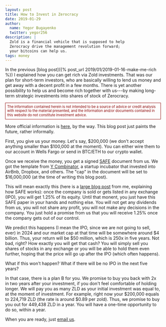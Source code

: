 ```yaml
---
layout: post
title: How to Invest in Zerocracy
date: 2019-01-29
author:
  name: Yegor Bugayenko
  twitter: yegor256
description: |
  Zold is a financial vehicle that is supposed to help
  Zerocracy drive the management revolution forward;
  your bitcoins can help us.
tags: money
---
```


In the previous [blog post]({% post_url 2019/01/2019-01-16-make-me-rich %})
I explained how you can get rich via
Zold investments. That was our plan for short-term investors, who are basically
willing to lend us money and get away with a decent profit in a few months.
There is yet another possibility to help us and become rich together
with us---by making long-term strategic investments into shares
of stock of Zerocracy.

<!--more-->

<p style="color:darkred;border:1px solid darkred;padding:0.5em;font-size:0.8em;line-height:1.2em;">
The information contained herein is not intended to
be a source of advice or credit analysis with respect to the material presented,
and the information and/or documents contained in this
website do not constitute investment advice.
</p>

More official information is [here](https://papers.zold.io/fin-model.pdf),
by the way. This blog post just paints
the future, rather informally.

First, you give us your money. Let's say, $200,000 (we don't accept anything
smaller than $100,000 at the moment). You can either wire them to our
account in Wells Fargo or send in BTC/ETH to our crypto wallet.

Once we receive the money, you get a signed [SAFE](https://www.seedramp.com/safe.html)
document from us. We got the template from [Y Combinator](https://www.ycombinator.com/documents/),
a startup incubator that invested into AirBnb, Dropbox, and others. The "cap"
in the document will be set to $16,000,000 (at the time of writing this blog post).

This will mean exactly this (here is a [large blog post](https://www.yegor256.com/2016/05/17/convertible-notes.html)
from me, explaining how SAFE works): once the company is sold or gets listed
in any exchange (IPO), you will get 1.25% of its equity. Until that monent, you
just have this SAFE paper in your hands and nothing else. You will not
get any dividends from us, you will not share any profit, you will not
make any decisions in the company. You just hold a promise from us that you
will receive 1.25% once the company gets out of our control.

We predict this happens (I mean the IPO, since we are not going to sell, ever) in 2024
and our market cap at that time will be somewhere around $4 billion. Thus,
your return will be $50 million, which is 250x in five years. Not bad, right?
How exactly you will get that cash? You will simply sell you shares of stocks in any
exchange or you will be able to hold them even further, hoping that the
price will go up after the IPO (which often happens).

What if this won't happen? What if there will be no IPO in the next five years?

In that case, there is a plan B for you. We promise to buy you back
with 2x in two years after your investment, if you don't feel comfortable of holding
longer. We will pay you as many ZLD as your initial investment was equal to,
at the moment of investment. For example, right now your $200,000 equals to
224,719 ZLD (the rate is around $0.89 per zold). Thus, we promise to buy
you out for 449,438 ZLD in a year. You will have a one-time opportunity to
do so, within a year.

When you are ready, just [email us](mailto:investor@zerocracy.com).
